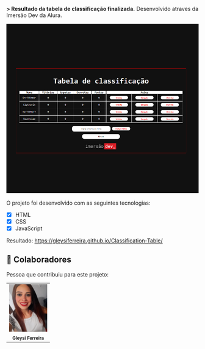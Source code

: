 <b>> Resultado da tabela de classificação finalizada.</b>
Desenvolvido atraves da Imersão Dev da Alura.

<img src="./assets/projeto.png" alt="tabela">


O projeto foi desenvolvido com as seguintes tecnologias:

- [x] HTML
- [x] CSS
- [x] JavaScript

Resultado: https://gleysiferreira.github.io/Classification-Table/


## 🤝 Colaboradores

Pessoa que contribuiu para este projeto:

<table>
  <tr>
    <td align="center">
        <img src="./assets/eu.jpg" width="100px;" alt="Foto da Gleysi"/><br>
        <sub>
          <b>Gleysi Ferreira</b>
        </sub>
      </a>
    </td>
   </tr>
</table>
